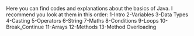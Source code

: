 Here you can find codes and explanations about the basics of Java.
I recommend you look at them in this order:
1-Intro
2-Variables
3-Data Types
4-Casting
5-Operators
6-String
7-Maths
8-Conditions
9-Loops
10-Break_Continue
11-Arrays
12-Methods
13-Method Overloading
